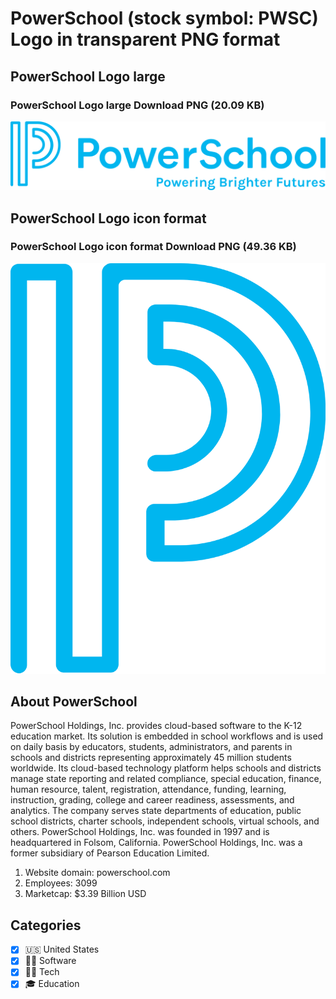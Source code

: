 # PowerSchool (stock symbol: PWSC) Logo in transparent PNG format

## PowerSchool Logo large

### PowerSchool Logo large Download PNG (20.09 KB)

![PowerSchool Logo large Download PNG (20.09 KB)](/img/orig/PWSC_BIG-fd38d57c.png)

## PowerSchool Logo icon format

### PowerSchool Logo icon format Download PNG (49.36 KB)

![PowerSchool Logo icon format Download PNG (49.36 KB)](/img/orig/PWSC-358b9060.png)

## About PowerSchool

PowerSchool Holdings, Inc. provides cloud-based software to the K-12 education market. Its solution is embedded in school workflows and is used on daily basis by educators, students, administrators, and parents in schools and districts representing approximately 45 million students worldwide. Its cloud-based technology platform helps schools and districts manage state reporting and related compliance, special education, finance, human resource, talent, registration, attendance, funding, learning, instruction, grading, college and career readiness, assessments, and analytics. The company serves state departments of education, public school districts, charter schools, independent schools, virtual schools, and others. PowerSchool Holdings, Inc. was founded in 1997 and is headquartered in Folsom, California. PowerSchool Holdings, Inc. was a former subsidiary of Pearson Education Limited.

1. Website domain: powerschool.com
2. Employees: 3099
3. Marketcap: $3.39 Billion USD


## Categories
- [x] 🇺🇸 United States
- [x] 👨‍💻 Software
- [x] 👩‍💻 Tech
- [x] 🎓 Education
